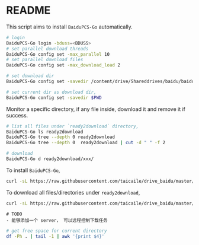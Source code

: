 # README

This script aims to install `BaiduPCS-Go` automatically.

```bash
# login
BaiduPCS-Go login -bduss=<BDUSS>
# set parallel download threads
BaiduPCS-Go config set -max_parallel 10
# set parallel download files
BaiduPCS-Go config set -max_download_load 2

# set download dir
BaiduPCS-Go config set -savedir /content/drive/Shareddrives/baidu/baidugo

# set current dir as download dir,
BaiduPCS-Go config set -savedir $PWD
```

Monitor a specific directory, if any file inside, download it and remove it if success.

```bash
# list all files under `ready2download` directory,
BaiduPCS-Go ls ready2download
BaiduPCS-Go tree --depth 0 ready2download
BaiduPCS-Go tree --depth 0  ready2download | cut -d " " -f 2

# download
BaiduPCS-Go d ready2download/xxx/
```

To install `BaiduPCS-Go`,

```bash
curl -sL https://raw.githubusercontent.com/taicaile/drive_baidu/master/install.sh | bash
```

To download all files/directories under `ready2download`,

```bash
curl -sL https://raw.githubusercontent.com/taicaile/drive_baidu/master/monitor.sh | bash
```

```text
# TODO
- 能够添加一个 server， 可以远程控制下载任务
```

```bash
# get free space for current directory
df -Ph . | tail -1 | awk '{print $4}'
```
